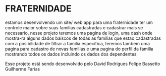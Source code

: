 # FRATERNIDADE

estamos desenvolvendo um site/ web app para uma fraternidade ter um controle maior sobre suas familias cadastradas e cadastrar mais se necessario, nesse projeto teremos uma pagina de login, uma dash onde mostra-ra alguns dados baiscos de todas as familias que estao cadastradas com a posibilidade de filtrar a familia especifica, teremos tambem uma pagina para cadastro de novas familias e uma pagina do perfil da familia mostrando todos os dados incluindo os dados dos dependentes

Esse projeto está sendo desenvolvido pelo
David Rodrigues
Felipe Bassetto
Guilherme Farias
